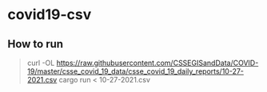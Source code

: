 # covid19-csv

## How to run
> curl -OL https://raw.githubusercontent.com/CSSEGISandData/COVID-19/master/csse_covid_19_data/csse_covid_19_daily_reports/10-27-2021.csv
> cargo run < 10-27-2021.csv
